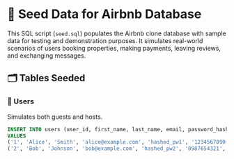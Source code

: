 # 🌱 Seed Data for Airbnb Database

This SQL script (`seed.sql`) populates the Airbnb clone database with sample data for testing and demonstration purposes. It simulates real-world scenarios of users booking properties, making payments, leaving reviews, and exchanging messages.

## 🗂️ Tables Seeded

### 👤 Users
Simulates both guests and hosts.

```sql
INSERT INTO users (user_id, first_name, last_name, email, password_hash, phone_number, role)
VALUES 
('1', 'Alice', 'Smith', 'alice@example.com', 'hashed_pw1', '1234567890', 'guest'),
('2', 'Bob', 'Johnson', 'bob@example.com', 'hashed_pw2', '0987654321', 'host');
